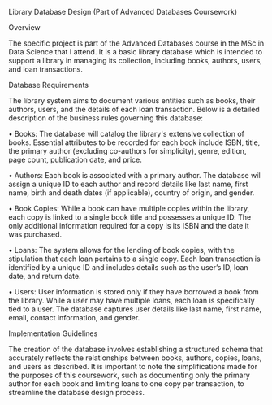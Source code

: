 Library Database Design (Part of Advanced Databases Coursework)


Overview

The specific project is part of the Advanced Databases course in the MSc in Data Science that I attend. It is a basic library database which is intended to support a library in managing its collection, including books, authors, users, and loan transactions.


Database Requirements

The library system aims to document various entities such as books, their authors, users, and the details of each loan transaction. Below is a detailed description of the business rules governing this database:

•	Books: The database will catalog the library's extensive collection of books. Essential attributes to be recorded for each book include ISBN, title, the primary author (excluding co-authors for simplicity), genre, edition, page count, publication date, and price.

•	Authors: Each book is associated with a primary author. The database will assign a unique ID to each author and record details like last name, first name, birth and death dates (if applicable), country of origin, and gender.

•	Book Copies: While a book can have multiple copies within the library, each copy is linked to a single book title and possesses a unique ID. The only additional information required for a copy is its ISBN and the date it was purchased.

•	Loans: The system allows for the lending of book copies, with the stipulation that each loan pertains to a single copy. Each loan transaction is identified by a unique ID and includes details such as the user’s ID, loan date, and return date.

•	Users: User information is stored only if they have borrowed a book from the library. While a user may have multiple loans, each loan is specifically tied to a user. The database captures user details like last name, first name, email, contact information, and gender.


Implementation Guidelines

The creation of the database involves establishing a structured schema that accurately reflects the relationships between books, authors, copies, loans, and users as described. It is important to note the simplifications made for the purposes of this coursework, such as documenting only the primary author for each book and limiting loans to one copy per transaction, to streamline the database design process.


